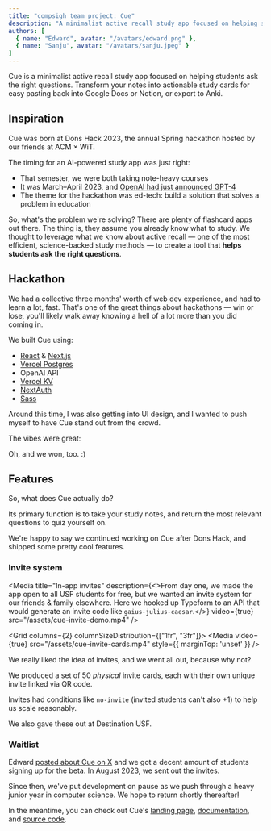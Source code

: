 ```yaml
---
title: "compsigh team project: Cue"
description: "A minimalist active recall study app focused on helping students ask the right questions. Transform your notes into actionable study cards for easy pasting back into Google Docs or Notion, or export to Anki."
authors: [
  { name: "Edward", avatar: "/avatars/edward.png" },
  { name: "Sanju", avatar: "/avatars/sanju.jpeg" }
]
---
```


Cue is a minimalist active recall study app focused on helping students ask the right questions. Transform your notes into actionable study cards for easy pasting back into Google Docs or Notion, or export to Anki.

<Media
  src="/og/cue.png"
  alt="Cue wordmark banner"
/>

## Inspiration

Cue was born at Dons Hack 2023, the annual Spring hackathon hosted by our friends at ACM × WiT.

The timing for an AI-powered study app was just right:

- That semester, we were both taking note-heavy courses
- It was March–April 2023, and [OpenAI had just announced GPT-4](https://openai.com/research/gpt-4)
- The theme for the hackathon was ed-tech: build a solution that solves a problem in education

So, what's the problem we're solving? There are plenty of flashcard apps out there. The thing is, they assume you already know what to study. We thought to leverage what we know about active recall — one of the most efficient, science-backed study methods — to create a tool that **helps students ask the right questions**.

## Hackathon

We had a collective three months' worth of web dev experience, and had to learn a lot, fast. That's one of the great things about hackathons — win or lose, you'll likely walk away knowing a hell of a lot more than you did coming in.

We built Cue using:

- [React](https://react.dev) & [Next.js](https://nextjs.org)
- [Vercel Postgres](https://vercel.com/docs/storage/vercel-postgres)
- OpenAI API
- [Vercel KV](https://vercel.com/docs/storage/vercel-kv)
- [NextAuth](https://github.com/nextauthjs/next-auth)
- [Sass](https://sass-lang.com)

<Mic name="Edward" avatar="/avatars/edward.png" />

Around this time, I was also getting into UI design, and I wanted to push myself to have Cue stand out from the crowd.

<Media
  title="Cue icon set"
  src="/assets/cue-icons.png"
/>

The vibes were great:

<Media
  title="compsigh teams at Dons Hack 2023"
  description="Even though we were all competing, we knew a win for any team from the club was a win for all of us. So, we worked together in one room and helped each other out."
  src="/assets/cue-donshack-compsigh-teams.JPG"
/>

<Media
  title="Edward's Saturday night desk setup"
  description="It was time to lock in"
  src="/assets/cue-donshack-latenight.JPG"
  alt="Edward's desk setup on Saturday night. Pictured is his dual-monitor setup (code on one, API docs and live preview on the other) and a cup of tea."
/>

Oh, and we won, too. :)

## Features

So, what does Cue actually do?

Its primary function is to take your study notes, and return the most relevant questions to quiz yourself on.

<Media
  title="Cue beta demo from May 2023, not long after the hackathon"
  video={true}
  src="/assets/cue-may2023-beta-demo.mp4"
/>

We're happy to say we continued working on Cue after Dons Hack, and shipped some pretty cool features.

### Invite system

<Media
  title="In-app invites"
  description={<>From day one, we made the app open to all USF students for free, but we wanted an invite system for our friends &amp; family elsewhere. Here we hooked up Typeform to an API that would generate an invite code like <code>gaius-julius-caesar</code>.</>}
  video={true}
  src="/assets/cue-invite-demo.mp4"
/>

<Grid columns={2} columnSizeDistribution={["1fr", "3fr"]}>
  <Media
    video={true}
    src="/assets/cue-invite-cards.mp4"
    style={{
      marginTop: 'unset'
    }}
  />
  <div>
    <p>We really liked the idea of invites, and we went all out, because why not?</p>
    <p>We produced a set of 50 <em>physical</em> invite cards, each with their own unique invite linked via QR code.</p>
    <p>Invites had conditions like <code>no-invite</code> (invited students can&apos;t also +1) to help us scale reasonably.</p>
    <p>We also gave these out at Destination USF.</p>
  </div>
</Grid>

### Waitlist

Edward [posted about Cue on X](https://x.com/edwardshturman/status/1662181707955486722) and we got a decent amount of students signing up for the beta. In August 2023, we sent out the invites.

<Media
  title="Waitlist invite email"
  video={true}
  src="/assets/cue-waitlist-email.mp4"
/>

Since then, we've put development on pause as we push through a heavy junior year in computer science. We hope to return shortly thereafter!

In the meantime, you can check out Cue's [landing page](https://cue.study), [documentation](https://docs.cue.study), and [source code](https://github.com/compsigh/cue).
